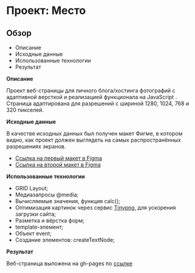 # Проект: Место

## Обзор
* Описание
* Исходные данные
* Использованные технологии
* Результат

**Описание**

Проект веб-страницы для личного блога/хостинга фотографий с адаптивной версткой и реализацией функционала на JavaScript .
Страница адаптирована для разрешений с шириной 1280, 1024, 768 и 320 пикселей.

**Исходные данные**

В качестве исходных данных был получен макет Фигме, в котором видно, как проект должен выглядеть на самых распространённых разрешениях экранов.
* [Ссылка на первый макет в Figma](https://www.figma.com/file/2cn9N9jSkmxD84oJik7xL7/JavaScript.-Sprint-4?node-id=0%3A1)
* [Ссылка на второй макет в Figma](https://www.figma.com/file/bjyvbKKJN2naO0ucURl2Z0/JavaScript.-Sprint-5?node-id=0%3A1)

**Использованные технологии**

* GRID Layout;
* Медиазапросы @media;
* Вычисляемые значения, функция calc();
* Оптимизация картинок через сервис [Tinypng](https://tinypng.com/), для ускорения загрузки сайта;
* Разметка и вёрстка форм;
* template-элемент;
* Объект event;
* Создание элементов: createTextNode;


**Результат**

Веб-страница выложена на gh-pages по [ссылке](https://timdementiev.github.io/mesto-project/index.html)

